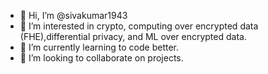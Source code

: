 - 👋 Hi, I’m @sivakumar1943
- 👀 I’m interested in crypto, computing over encrypted data (FHE),differential privacy, and ML over encrypted data.
- 🌱 I’m currently learning to code better.
- 💞️ I’m looking to collaborate on projects.

<!---
sivakumar1943/sivakumar1943 is a ✨ special ✨ repository because its `README.md` (this file) appears on your GitHub profile.
You can click the Preview link to take a look at your changes.
--->
